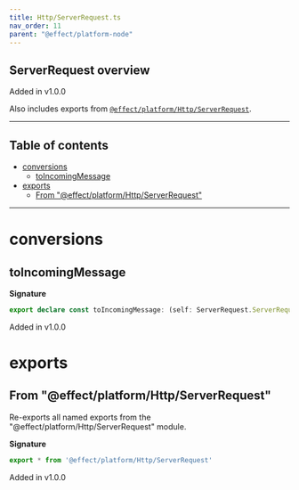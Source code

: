 ```yaml
---
title: Http/ServerRequest.ts
nav_order: 11
parent: "@effect/platform-node"
---
```


## ServerRequest overview

Added in v1.0.0

Also includes exports from [`@effect/platform/Http/ServerRequest`](https://effect-ts.github.io/platform/platform/Http/ServerRequest.ts.html).

---

<h2 class="text-delta">Table of contents</h2>

- [conversions](#conversions)
  - [toIncomingMessage](#toincomingmessage)
- [exports](#exports)
  - [From "@effect/platform/Http/ServerRequest"](#from-effectplatformhttpserverrequest)

---

# conversions

## toIncomingMessage

**Signature**

```ts
export declare const toIncomingMessage: (self: ServerRequest.ServerRequest) => Http.IncomingMessage
```

Added in v1.0.0

# exports

## From "@effect/platform/Http/ServerRequest"

Re-exports all named exports from the "@effect/platform/Http/ServerRequest" module.

**Signature**

```ts
export * from '@effect/platform/Http/ServerRequest'
```

Added in v1.0.0
